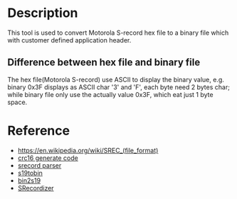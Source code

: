 # Description

This tool is used to convert Motorola S-record hex file to a binary file which with customer defined application header.

## Difference between hex file and binary file

The hex file(Motorola S-record) use ASCII to display the binary value, e.g. binary 0x3F displays as ASCII char '3' and 'F', each byte need 2 bytes char; while binary file only use the actually value 0x3F, which eat just 1 byte space.


# Reference

- https://en.wikipedia.org/wiki/SREC_(file_format)
- [crc16 generate code](https://github.com/ErichStyger/mcuoneclipse/tree/master/Examples/KDS/FRDM-KL25Z/FRDM-KL25Z_CRC/Sources)
- [srecord parser](https://github.com/Oukache/SRecParser/blob/master/SRecParser/srec_parser.cpp)
- [s19tobin](https://github.com/rururutan/s19tobin)
- [bin2s19](https://github.com/DougBarry/Bin2S19/blob/master/bin2s19.cpp)
- [SRecordizer](http://srecordizer.codeplex.com/SourceControl/latest#SRecordizer/Objects/S19.cs)